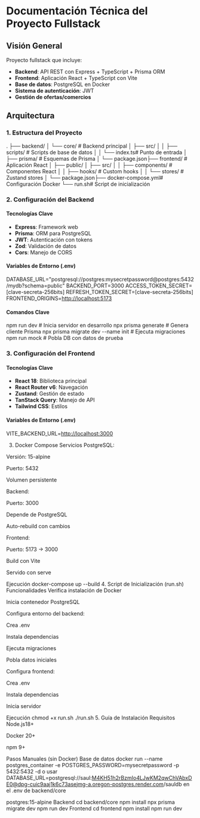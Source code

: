 # Documentación Técnica del Proyecto Fullstack

## Visión General

Proyecto fullstack que incluye:

- **Backend**: API REST con Express + TypeScript + Prisma ORM
- **Frontend**: Aplicación React + TypeScript con Vite
- **Base de datos**: PostgreSQL en Docker
- **Sistema de autenticación**: JWT
- **Gestión de ofertas/comercios**

## Arquitectura

### 1. Estructura del Proyecto

. ├── backend/ │ └── core/ # Backend principal │ ├── src/ │ │ ├── scripts/ # Scripts de base de datos │ │ └── index.ts# Punto de entrada │ ├── prisma/ # Esquemas de Prisma │ └── package.json├── frontend/ # Aplicación React │ ├── public/ │ ├── src/ │ │ ├── components/ # Componentes React │ │ ├── hooks/ # Custom hooks │ │ └── stores/ # Zustand stores │ └── package.json├── docker-compose.yml# Configuración Docker └── run.sh# Script de inicialización

### 2. Configuración del Backend

#### Tecnologías Clave

- **Express**: Framework web
- **Prisma**: ORM para PostgreSQL
- **JWT**: Autenticación con tokens
- **Zod**: Validación de datos
- **Cors**: Manejo de CORS

#### Variables de Entorno (.env)

DATABASE_URL="postgresql://postgres:mysecretpassword@postgres:5432/mydb?schema=public" BACKEND_PORT=3000 ACCESS_TOKEN_SECRET=[clave-secreta-256bits] REFRESH_TOKEN_SECRET=[clave-secreta-256bits] FRONTEND_ORIGINS=<http://localhost:5173>

#### Comandos Clave

npm run dev # Inicia servidor en desarrollo npx prisma generate # Genera cliente Prisma npx prisma migrate dev --name init # Ejecuta migraciones npm run mock # Pobla DB con datos de prueba

### 3. Configuración del Frontend

#### Tecnologías Clave

- **React 18**: Biblioteca principal
- **React Router v6**: Navegación
- **Zustand**: Gestión de estado
- **TanStack Query**: Manejo de API
- **Tailwind CSS**: Estilos

#### Variables de Entorno (.env)

VITE_BACKEND_URL=<http://localhost:3000>

3. Docker Compose
Servicios
PostgreSQL:

Versión: 15-alpine

Puerto: 5432

Volumen persistente

Backend:

Puerto: 3000

Depende de PostgreSQL

Auto-rebuild con cambios

Frontend:

Puerto: 5173 → 3000

Build con Vite

Servido con serve

Ejecución
docker-compose up --build
4. Script de Inicialización (run.sh)
Funcionalidades
Verifica instalación de Docker

Inicia contenedor PostgreSQL

Configura entorno del backend:

Crea .env

Instala dependencias

Ejecuta migraciones

Pobla datos iniciales

Configura frontend:

Crea .env

Instala dependencias

Inicia servidor

Ejecución
chmod +x run.sh
./run.sh
5. Guía de Instalación
Requisitos
Node.js18+

Docker 20+

npm 9+

Pasos Manuales (sin Docker)
Base de datos
docker run --name postgres_container -e POSTGRES_PASSWORD=mysecretpassword -p 5432:5432 -d o usar DATABASE_URL=postgresql://saul:M4KH51h2rBzmIo4LJwKM2qwChVAbxDE0@dpg-cuic9aaj1k6c73asejmg-a.oregon-postgres.render.com/sauldb en el .env de backend/core

postgres:15-alpine
Backend
cd backend/core
npm install
npx prisma migrate dev
npm run dev
Frontend
cd frontend
npm install
npm run dev
